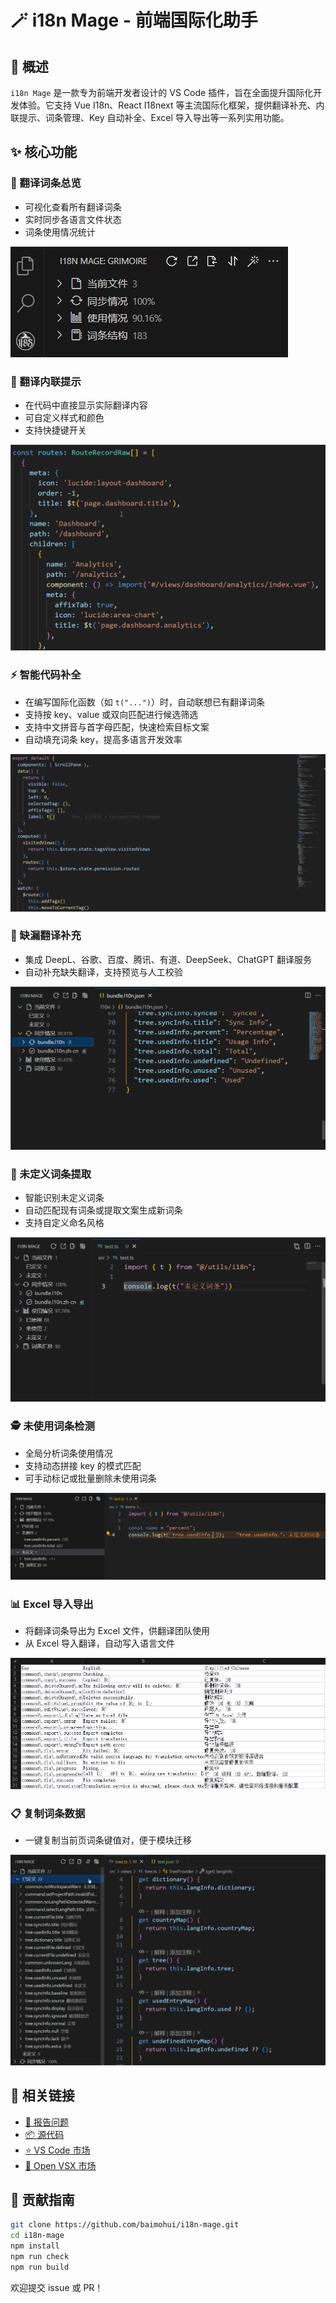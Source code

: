 # 🪄 i18n Mage - 前端国际化助手 

<!-- ![版本](https://img.shields.io/badge/版本 -1.1.0-blue.svg) -->

## 🌟 概述

`i18n Mage` 是一款专为前端开发者设计的 VS Code 插件，旨在全面提升国际化开发体验。它支持 Vue I18n、React I18next 等主流国际化框架，提供翻译补充、内联提示、词条管理、Key 自动补全、Excel 导入导出等一系列实用功能。

## ✨ 核心功能

### 🌳 翻译词条总览
- 可视化查看所有翻译词条
- 实时同步各语言文件状态
- 词条使用情况统计

![词条树视图信息](./images/panel-view.png)

### 🧠 翻译内联提示
- 在代码中直接显示实际翻译内容
- 可自定义样式和颜色
- 支持快捷键开关

![翻译内联提示](./images/inline-hints.gif)

### ⚡ 智能代码补全
* 在编写国际化函数（如 `t("...")`）时，自动联想已有翻译词条
* 支持按 key、value 或双向匹配进行候选筛选
* 支持中文拼音与首字母匹配，快速检索目标文案
* 自动填充词条 key，提高多语言开发效率

![补全代码](./images/completion.gif)

### 🚧 缺漏翻译补充
- 集成 DeepL、谷歌、百度、腾讯、有道、DeepSeek、ChatGPT 翻译服务
- 自动补充缺失翻译，支持预览与人工校验

![补全缺漏翻译](./images/fill-missing-translations.gif)

### 🧩 未定义词条提取
- 智能识别未定义词条
- 自动匹配现有词条或提取文案生成新词条
- 支持自定义命名风格

![修正未定义词条](./images/fix-undefined-entries.gif)

### 🕵️ 未使用词条检测
- 全局分析词条使用情况
- 支持动态拼接 key 的模式匹配
- 可手动标记或批量删除未使用词条

![检测未使用词条](./images/check-usage.gif)

### 📊 Excel 导入导出
- 将翻译词条导出为 Excel 文件，供翻译团队使用
- 从 Excel 导入翻译，自动写入语言文件

![导出 excel](./images/excel.png)

### 📋 复制词条数据
- 一键复制当前页词条键值对，便于模块迁移

![复制词条数据](./images/copy-entries.gif)

## 🔗 相关链接

- [🐛 报告问题](https://github.com/baimohui/i18n-mage/issues)
- [📦 源代码](https://github.com/baimohui/i18n-mage)
- [⭐ VS Code 市场](https://marketplace.visualstudio.com/items?itemName=jensen-wen.i18n-mage)
- [💜 Open VSX 市场](https://open-vsx.org/extension/jensen-wen/i18n-mage)

## 🤝 贡献指南

```bash
git clone https://github.com/baimohui/i18n-mage.git
cd i18n-mage
npm install
npm run check
npm run build
```

欢迎提交 issue 或 PR！
